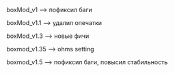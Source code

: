 boxMod_v1 --> пофиксил баги

boxMod_v1.1 --> удалил опечатки
 
boxMod_v1.3 --> новые фичи

boxmod_v1.35 --> ohms setting 

boxmod_v1.5 --> пофиксил баги, повысил стабильность
